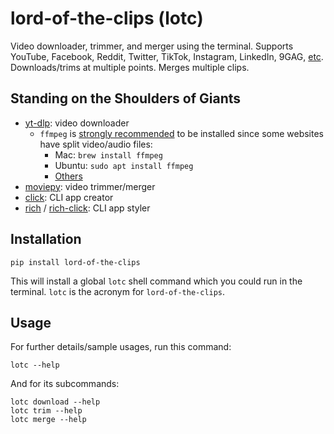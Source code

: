 # lord-of-the-clips (lotc)
Video downloader, trimmer, and merger using the terminal. Supports YouTube, Facebook, Reddit, Twitter, TikTok, Instagram, LinkedIn, 9GAG, [etc](https://github.com/yt-dlp/yt-dlp/blob/master/supportedsites.md). Downloads/trims at multiple points. Merges multiple clips.

## Standing on the Shoulders of Giants
- [yt-dlp](https://github.com/yt-dlp/yt-dlp): video downloader
    - `ffmpeg` is [strongly recommended](https://github.com/yt-dlp/yt-dlp#strongly-recommended) to be installed since some websites have split video/audio files:
        - Mac: `brew install ffmpeg`
        - Ubuntu: `sudo apt install ffmpeg`
        - [Others](https://ffmpeg.org/download.html)
- [moviepy](https://github.com/Zulko/moviepy): video trimmer/merger
- [click](https://github.com/pallets/click/): CLI app creator
- [rich](https://github.com/Textualize/rich) / [rich-click](https://github.com/ewels/rich-click/): CLI app styler

## Installation

```shell
pip install lord-of-the-clips
```

This will install a global `lotc` shell command which you could run in the terminal.
`lotc` is the acronym for `lord-of-the-clips`.


## Usage

For further details/sample usages, run this command:

```shell
lotc --help
```

And for its subcommands:

```shell
lotc download --help
lotc trim --help
lotc merge --help
```
